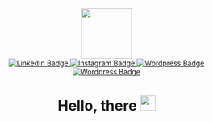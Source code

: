 <div id="header" align="center">
  <img src="https://media.giphy.com/media/M9gbBd9nbDrOTu1Mqx/giphy.gif" width="100"/>
</div>

<div id="badges" align="center">
  <a href="https://www.linkedin.com/in/christian-patrick-a3a893134/">
    <img src="https://img.shields.io/badge/LinkedIn-blue?style=for-the-badge&logo=linkedin&logoColor=white" alt="LinkedIn Badge"/>
  </a>
  <a href="https://www.instagram.com/cs.gerald_patrick/">
    <img src="https://img.shields.io/badge/Instagram-ff69b4?style=for-the-badge&logo=instagram&logoColor=white" alt="Instagram Badge"/>
  </a>
  <a href="https://sancloversan.xyz/">
    <img src="https://img.shields.io/badge/Wordpress-green?style=for-the-badge&logo=wordpress&logoColor=white" alt="Wordpress Badge"/>
  </a>
  <a href="https://gitlab.com/sanCloverSan">
    <img src="https://img.shields.io/badge/Gitlab-yellow?style=for-the-badge&logo=gitlab&logoColor=white" alt="Wordpress Badge"/>
  </a>
  <br>
  <img src="https://komarev.com/ghpvc/?username=patChrisricktian&style=flat-square&color=brightgreen" alt="" align="center/>
  <br>
</div>

<div align="center">
   <h1>
     Hello, there
      <img src="https://media.giphy.com/media/hvRJCLFzcasrR4ia7z/giphy.gif" width="30px"/>
</h1>
</div>



<!--
**patChrisricktian/patChrisricktian** is a ✨ _special_ ✨ repository because its `README.md` (this file) appears on your GitHub profile.

Here are some ideas to get you started:

- 🔭 I’m currently working on ...
- 🌱 I’m currently learning ...
- 👯 I’m looking to collaborate on ...
- 🤔 I’m looking for help with ...
- 💬 Ask me about ...
- 📫 How to reach me: ...
- 😄 Pronouns: ...
- ⚡ Fun fact: ...
-->
